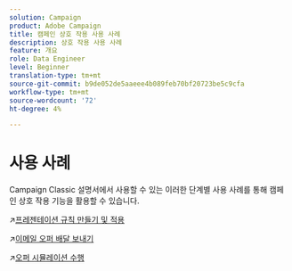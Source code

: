 ```yaml
---
solution: Campaign
product: Adobe Campaign
title: 캠페인 상호 작용 사용 사례
description: 상호 작용 사용 사례
feature: 개요
role: Data Engineer
level: Beginner
translation-type: tm+mt
source-git-commit: b9de052de5aaeee4b089feb70bf20723be5c9cfa
workflow-type: tm+mt
source-wordcount: '72'
ht-degree: 4%

---
```


# 사용 사례

Campaign Classic 설명서에서 사용할 수 있는 이러한 단계별 사용 사례를 통해 캠페인 상호 작용 기능을 활용할 수 있습니다.

:arrow_upper_right:[프레젠테이션 규칙 만들기 및 적용](https://experienceleague.adobe.com/docs/campaign-classic/using/managing-offers/case-study/presentation-rules.html)

:arrow_upper_right:[이메일 오퍼 배달 보내기](https://experienceleague.adobe.com/docs/campaign-classic/using/managing-offers/case-study/offers-on-an-outbound-channel.html)

:arrow_upper_right:[오퍼 시뮬레이션 수행](https://experienceleague.adobe.com/docs/campaign-classic/using/managing-offers/case-study/offers-on-an-outbound-channel.html)

